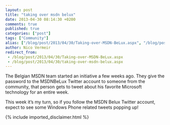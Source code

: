 ```yaml
---
layout: post
title: "taking over msdn belux"
date: 2013-04-30 08:14:30 +0200
comments: true
published: true
categories: ["post"]
tags: ["Community"]
alias: ["/blog/post/2013/04/30/Taking-over-MSDN-BeLux.aspx", "/blog/post/2013/04/30/taking-over-msdn-belux.aspx"]
author: Nico Vermeir
redirect_from:
 - /blog/post/2013/04/30/Taking-over-MSDN-BeLux.aspx
 - /blog/post/2013/04/30/taking-over-msdn-belux.aspx
---
```

<p>The Belgian MSDN team started an initiative a few weeks ago. They give the password to the MSDNBeLux Twitter account to someone from the community, that person gets to tweet about his favorite Microsoft technology for an entire week.</p>  <p>This week it’s my turn, so if you follow the MSDN Belux Twitter account, expect to see some Windows Phone related tweets popping up!</p>
{% include imported_disclaimer.html %}
